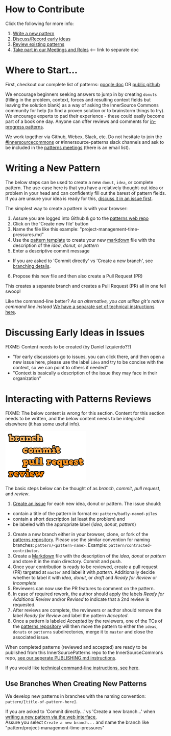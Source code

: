 # How to Contribute

Click the following for more info:

1. [Write a new pattern](#writing-a-new-pattern)
2. [Discuss/Record early ideas](#discussing-early-ideas-in-issues)
3. [Review existing patterns](#interacting-with-patterns-reviews)
4. [Take part in our Meetings and Roles](/meta/meetings.md) <-- link to separate doc

# Where to Start...

First, checkout our complete list of patterns: [google doc](https://docs.google.com/spreadsheets/d/17KPZdCoquTnYSj03pX4v2vn8lrSYO_6HK20u1cwaLPg/edit#gid=0) OR [public github](https://github.com/paypal/InnerSourcePatterns#reviewed-patterns-proven-and-reviewed)

We encourage beginners seeking answers to jump in by creating `donuts` (filling in the problem, context, forces and resulting context fields but leaving the solution blank) as a way of asking the InnerSource Commons community for help (to find a proven solution or to brainstorm things to try). We encourage experts to pad their experience - these could easily become part of a book one day. Anyone can offer reviews and comments for [in-progress patterns](https://github.com/paypal/InnerSourcePatterns/pulls). 

We work together via Github, Webex, Slack, etc. Do not hesitate to join the [#innersourcecommons](https://isc-inviter.herokuapp.com/) or #innersource-patterns slack channels and ask to be included in the [patterns meetings](/meta/meetings.md) (there is an email list).


# Writing a New Pattern

The below steps can be used to create a new `donut`, `idea`, or complete pattern. The use-case here is that you have a relatively thought-out idea or problem in your head and can confidently fill out the barest of pattern fields. If you are unsure your idea is ready for this, [discuss it in an issue first](#discussing-early-ideas-in-issues).

The simplest way to create a pattern is with your browser:

1. Assure you are logged into Github & go to the [patterns web repo](https://github.com/paypal/InnerSourcePatterns)
2. Click on the 'Create new file' button
3. Name the file like this example: "project-management-time-pressures.md"
4. Use the [pattern template](https://raw.githubusercontent.com/paypal/InnerSourcePatterns/master/meta/pattern-template.md) to create your new [markdown](/meta/markdown-info.md) file with the description of the _idea_, _donut_, or _pattern_
5. Enter a descriptive commit message
  * If you are asked to 'Commit directly' vs 'Create a new branch', see [branching details](#use-branches-when-creating-new-patterns).
6. Propose this new file and then also create a Pull Request (PR)

This creates a separate branch and creates a Pull Request (PR) all in one fell swoop!

Like the command-line better? *As an alternative, you can utilize git's native command line instead* [We have a separate set of technical instructions here](/meta/technical-git-howto.md).


# Discussing Early Ideas in Issues

FIXME: Content needs to be created (by Daniel Izquierdo??)

* "for early discussions go to issues, you can click there, and then open a new issue here, please use the label `idea` and try to be concise with the context, so we can point to others if needed"
* "Context is basically a description of the issue they may face in their organization"


# Interacting with Patterns Reviews

FIXME: The below content is wrong for this section. Content for this section needs to be written, and the below content needs to be integrated elsewhere (it has some useful info).

![branch, commit, pull request, review](assets/img/branchCommitPullReview.png)

The basic steps below can be thought of as *branch*, *commit*, *pull request*, and *review*.

1. [Create an issue](https://github.com/paypal/InnerSourcePatterns/issues) for each new idea, donut or pattern. The issue should:
  * contain a title of the pattern in format ex: ``pattern/badly-named-piles``
  * contain a short description (at least the problem) and
  * be labeled with the appropriate label (_idea_, _donut_, _pattern_)
2. Create a new branch either in your browser, clone, or fork of the
  [patterns repository][patternsRepo]. Please use the similar convention for
  naming branches: `pattern/<pattern-name>`. Example:
  `pattern/contracted-contributor`.
3. Create a [Markdown](/meta/markdown-info.md) file with the description of the _idea_, _donut_ or
  _pattern_ and store it in the main directory. Commit and push.
4. Once your contribution is ready to be reviewed, create a pull request (PR)
  targeted at `master` and label it with _pattern_. Additionally decide whether
  to label it with _idea_, _donut_, or _draft_ and _Ready for Review_ or _Incomplete_
5. Reviewers can now use the PR features to comment on the pattern.
6. In case of required rework, the author should apply the labels
  _Ready for Additional Review_ and/or _Revised_ to indicate that a 2nd review is requested.
7. After reviews are complete, the reviewers or author should remove the label
  _Ready for Review_ and label the pattern _Accepted_.
8. Once a pattern is labeled _Accepted_ by the reviewers, one of the TCs of the
  [patterns repository][patternsRepo] will then move the pattern to either the
  `ideas`, `donuts` or `patterns` subdirectories, merge it to `master` and
  close the associated issue.

When completed patterns (reviewed and accepted) are ready to be published from this InnerSourcePatterns repo to the InnerSourceCommons repo, [see our seperate PUBLISHING.md instructions](PUBLISHING.md).

If you would like [technical command-line instructions, see here](/meta/technical-git-howto.md).


## Use Branches When Creating New Patterns
We develop new patterns in branches with the naming convention:  
`pattern/[title-of-pattern-here]`.

If you are asked to 'Commit directly...' vs 'Create a new branch...' when [writing a new pattern via the web interface](#writing-a-new-pattern),  
Assure you select `Create a new branch...` and name the branch like "pattern/project-management-time-pressures"


[commons]: http://innersourcecommons.org
[patternsRepo]: https://github.com/paypal/InnerSourcePatterns
[commonsRepo]: https://github.com/paypal/InnerSourceCommons
